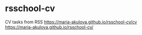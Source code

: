 # rsschool-cv
CV tasks from RSS
https://maria-akulova.github.io/rsschool-cv/cv
https://maria-akulova.github.io/rsschool-cv/
